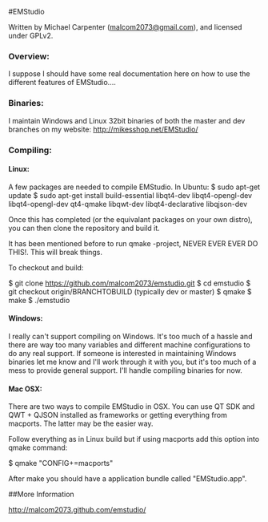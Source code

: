 #EMStudio

Written by Michael Carpenter (malcom2073@gmail.com), and licensed under GPLv2.

### Overview:

I suppose I should have some real documentation here on how to use the different features of EMStudio....

### Binaries:

I maintain Windows and Linux 32bit binaries of both the master and dev branches on my website: http://mikesshop.net/EMStudio/

### Compiling:

#### Linux:

A few packages are needed to compile EMStudio. In Ubuntu:
$ sudo apt-get update
$ sudo apt-get install build-essential libqt4-dev libqt4-opengl-dev libqt4-opengl-dev qt4-qmake libqwt-dev libqt4-declarative libqjson-dev

Once this has completed (or the equivalant packages on your own distro), you can then clone the repository and build it. 

It has been mentioned before to run qmake -project, NEVER EVER EVER DO THIS!. This will break things.

To checkout and build:

$ git clone https://github.com/malcom2073/emstudio.git
$ cd emstudio
$ git checkout origin/BRANCHTOBUILD (typically dev or master)
$ qmake
$ make
$ ./emstudio


#### Windows:

I really can't support compiling on Windows. It's too much of a hassle and there are way too many variables and different
machine configurations to do any real support. If someone is interested in maintaining Windows binaries let me know and I'll
work through it with you, but it's too much of a mess to provide general support. I'll handle compiling binaries for now.


#### Mac OSX:

There are two ways to compile EMStudio in OSX. You can use QT SDK and QWT + QJSON installed as frameworks or getting everything from macports. The latter may be the easier way.

Follow everything as in Linux build but if using macports add this option into qmake command:

$ qmake "CONFIG+=macports" 

After make you should have a application bundle called "EMStudio.app".

##More Information

http://malcom2073.github.com/emstudio/
